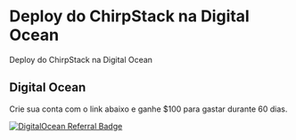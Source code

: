 # Deploy do ChirpStack na Digital Ocean

Deploy do ChirpStack na Digital Ocean

## Digital Ocean

Crie sua conta com o link abaixo e ganhe $100 para gastar durante 60 dias.

[![DigitalOcean Referral Badge](https://web-platforms.sfo2.digitaloceanspaces.com/WWW/Badge%203.svg)](https://www.digitalocean.com/?refcode=302f8d3a3de6&utm_campaign=Referral_Invite&utm_medium=Referral_Program&utm_source=badge)

